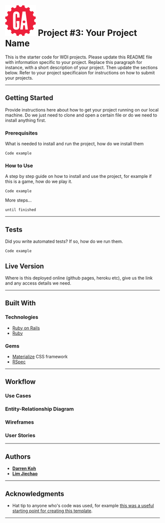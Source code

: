 # ![](./-ProjectDocumentation/ga_logo.svg) Project #3: Your Project Name

This is the starter code for WDI projects. Please update this README file with information specific to your project. Replace this paragraph for instance, with a short description of your project. Then update the sections below. Refer to your project specificaion for instructions on how to submit your projects.

---

## Getting Started

Provide instructions here about how to get your project running on our local machine. Do we just need to clone and open a certain file or do we need to install anything first.

### Prerequisites

What is needed to install and run the project, how do we install them

```
Code example
```

### How to Use

A step by step guide on how to install and use the project, for example if this is a game, how do we play it.


```
Code example
```

More steps...

```
until finished
```

---

## Tests

Did you write automated tests? If so, how do we run them.

```
Code example
```

## Live Version

Where is this deployed online (github pages, heroku etc), give us the link and any access details we need.

---

## Built With

<!-- What did you use to build it, list the technologies, plugins, gems, packages etc. -->

### Technologies

* [Ruby on Rails](http://rubyonrails.org/)
* [Ruby](https://www.ruby-lang.org/en/)
<!-- * [jQuery](http://jquery.com/) - jQuery for example is something you likely used -->

### Gems

* [Materialize](http://materializecss.com/) CSS framework
* [RSpec](http://rspec.info/)

---

## Workflow

<!-- Did you write user stories, draw wireframes, use task tracking, produce ERDs? Did you use source control, with regular commits? Include links to them here. -->

### Use Cases

### Entity-Relationship Diagram

### Wireframes

### User Stories

---

## Authors

* **[Darren Koh](https://github.com/keed)**
* **[Lim Jiechao](https://github.com/limjiechao)**

---

## Acknowledgments

* Hat tip to anyone who's code was used, for example [this was a useful starting point for creating this template](https://gist.github.com/PurpleBooth/109311bb0361f32d87a2).

---
